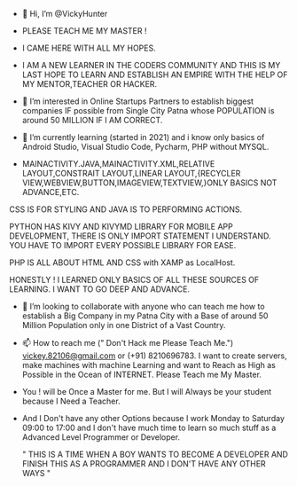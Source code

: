 - 👋 Hi, I’m @VickyHunter
- PLEASE TEACH ME MY MASTER !
- I CAME HERE WITH ALL MY HOPES.
- I AM A NEW LEARNER IN THE CODERS COMMUNITY AND THIS IS MY LAST HOPE TO LEARN AND ESTABLISH AN EMPIRE WITH THE HELP OF MY MENTOR,TEACHER OR HACKER.
- 👀 I’m interested in Online Startups Partners to establish biggest companies IF possible from Single City Patna whose 
  POPULATION is around 50 MILLION IF I AM CORRECT.
  
- 🌱 I’m currently learning (started in 2021) and i know only basics of Android Studio, Visual Studio Code, Pycharm, PHP without MYSQL.

-  MAINACTIVITY.JAVA,MAINACTIVITY.XML,RELATIVE LAYOUT,CONSTRAIT LAYOUT,LINEAR LAYOUT,{RECYCLER VIEW,WEBVIEW,BUTTON,IMAGEVIEW,TEXTVIEW,}ONLY BASICS NOT ADVANCE,ETC.

  CSS IS FOR STYLING AND JAVA IS TO PERFORMING ACTIONS. 
  
  PYTHON HAS KIVY AND KIVYMD LIBRARY FOR MOBILE APP DEVELOPMENT, THERE IS ONLY IMPORT STATEMENT I UNDERSTAND. YOU HAVE TO IMPORT EVERY POSSIBLE LIBRARY FOR EASE.
  
  PHP IS ALL ABOUT HTML AND CSS with XAMP as LocalHost.
  
  HONESTLY ! I LEARNED ONLY BASICS OF ALL THESE SOURCES OF LEARNING. I WANT TO GO DEEP AND ADVANCE.
        
- 💞️ I’m looking to collaborate with anyone who can teach me how to establish a Big Company in my Patna City with a Base of around 
  50 Million Population only in one District of a Vast Country.
    
- 📫 How to reach me (" Don't Hack me Please Teach Me.") vickey.82106@gmail.com or (+91) 8210696783.
  I want to create servers, make machines with machine Learning and want to Reach as High as Possible in the Ocean of INTERNET.
  Please Teach me My Master.
- You ! will be Once a Master for me. But I will Always be your student because I Need a Teacher.
- And I Don't have any other Options because I work Monday to Saturday 09:00 to 17:00 and I don't have much time to learn so much stuff as 
  a Advanced Level Programmer or Developer.
  
  " THIS IS A TIME WHEN A BOY WANTS TO BECOME A DEVELOPER AND FINISH THIS AS A PROGRAMMER AND I DON'T HAVE ANY OTHER WAYS "
<!---
VickyHunter/VickyHunter is a ✨ special ✨ repository because its `README.md` (this file) appears on your GitHub profile.
You can click the Preview link to take a look at your changes.
--->
